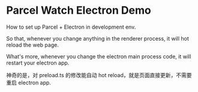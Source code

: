 # Parcel Watch Electron Demo

How to set up Parcel + Electron in development env.

So that, whenever you change anything in the renderer process, it will hot reload the web page.

What's more, whenever you change the electron main process code, it will restart your electron app.

神奇的是，对 preload.ts 的修改能自动 hot reload，就是页面直接更新，不需要重启 electron app.
